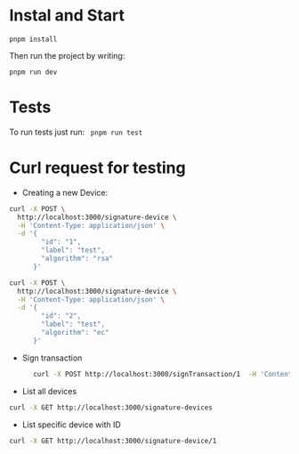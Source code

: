 # Instal and Start

`pnpm install`

Then run the project by writing:

`pnpm run dev`

# Tests

To run tests just run:
` pnpm run test`

# Curl request for testing

- Creating a new Device:

```bash
curl -X POST \
  http://localhost:3000/signature-device \
  -H 'Content-Type: application/json' \
  -d '{
        "id": "1",
        "label": "test",
        "algorithm": "rsa"
      }'

curl -X POST \
  http://localhost:3000/signature-device \
  -H 'Content-Type: application/json' \
  -d '{
        "id": "2",
        "label": "test",
        "algorithm": "ec"
      }'
```

- Sign transaction

```bash
      curl -X POST http://localhost:3000/signTransaction/1  -H 'Content-Type: application/json'  -d '{ "data": "Hello, RSA!"}'
```

- List all devices

```bash
curl -X GET http://localhost:3000/signature-devices
```

- List specific device with ID

```bash
curl -X GET http://localhost:3000/signature-device/1
```
